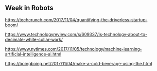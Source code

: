 ## Week in Robots

https://techcrunch.com/2017/11/04/quantifying-the-driverless-startup-boom/

https://www.technologyreview.com/s/609337/is-technology-about-to-decimate-white-collar-work/

https://www.nytimes.com/2017/11/05/technology/machine-learning-artificial-intelligence-ai.html

https://boingboing.net/2017/11/04/make-a-cold-beverage-using-the.html
